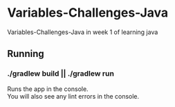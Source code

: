 # Variables-Challenges-Java
Variables-Challenges-Java in week 1 of learning java
## Running

### ./gradlew build || ./gradlew run

Runs the app in the console.<br>
You will also see any lint errors in the console.
